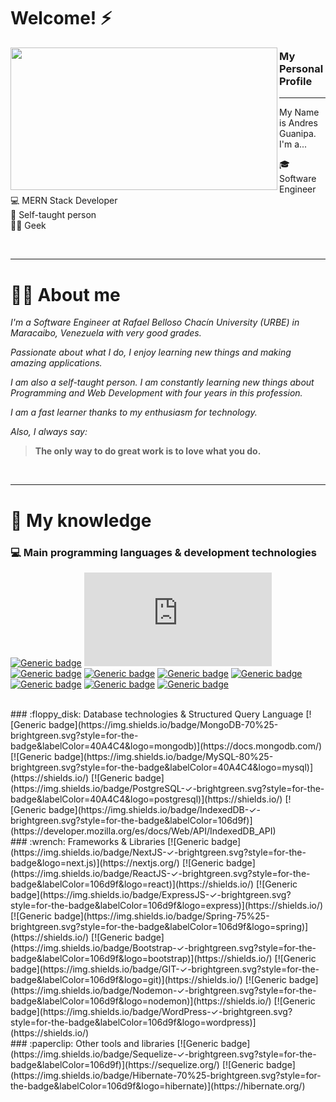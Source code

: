 # Welcome! ⚡ 

<p>
  <img align="left" width="427" height="228" src="https://blog.dankicode.com/wp-content/uploads/2018/03/introdu%C3%A7%C3%A3o-ao-javascript.png">
  
### My Personal Profile 
---

My Name is Andres Guanipa.  I'm a...

:mortar_board: Software Engineer<br>
:computer: MERN Stack Developer <br>
:book: Self-taught person <br>
👨‍💻 Geek <br>
</p>

<br> 

---

# 👨‍💼 About me

*I'm a Software Engineer at Rafael Belloso Chacín University (URBE) in Maracaibo, Venezuela with very good grades.*

*Passionate about what I do, I enjoy learning new things and making amazing applications.*

*I am also a self-taught person. I am constantly learning new things about Programming and Web Development with four years in this profession.*

*I am a fast learner thanks to my enthusiasm for technology.*

*Also, I always say:*

>**The only way to do great work is to love what you do.**

<br>

---

# 🧠 My knowledge
### :computer: Main programming languages & development technologies
[![Generic badge](https://img.shields.io/badge/JavaScript-✓-brightgreen.svg?style=for-the-badge&logo=javascript)](https://javascript.info/)
[![Generic badge](https://img.shields.io/badge/NodeJS-✓-brightgreen.svg?style=for-the-badge&logo=Node.js)](https://nodejs.org/)
[![Generic badge](https://img.shields.io/badge/PHP-75%25-brightgreen.svg?style=for-the-badge&logo=php)](https://www.php.net/)
[![Generic badge](https://img.shields.io/badge/Python-50%25-brightgreen.svg?style=for-the-badge&logo=python)](https://www.python.org/)
[![Generic badge](https://img.shields.io/badge/TypeScript-✓-brightgreen.svg?style=for-the-badge&logo=typescript)](https://www.typescriptlang.org/docs/home.html)
[![Generic badge](https://img.shields.io/badge/Java-✓-brightgreen.svg?style=for-the-badge&logo=Java&logoColor=white)](https://www.java.com/)
[![Generic badge](https://img.shields.io/badge/HTML5-88%25-brightgreen.svg?style=for-the-badge&logo=html5)](https://html.spec.whatwg.org/multipage/)
[![Generic badge](https://img.shields.io/badge/JSON-85%25-brightgreen.svg?style=for-the-badge&logo=json)](https://www.json.org/json-en.html)
[![Generic badge](https://img.shields.io/badge/NPM-✓-brightgreen.svg?style=for-the-badge&logo=npm)](https://www.npmjs.com/~jasp402)

<br>
### :floppy_disk: Database technologies & Structured Query Language
[![Generic badge](https://img.shields.io/badge/MongoDB-70%25-brightgreen.svg?style=for-the-badge&labelColor=40A4C4&logo=mongodb)](https://docs.mongodb.com/)
[![Generic badge](https://img.shields.io/badge/MySQL-80%25-brightgreen.svg?style=for-the-badge&labelColor=40A4C4&logo=mysql)](https://shields.io/)
[![Generic badge](https://img.shields.io/badge/PostgreSQL-✓-brightgreen.svg?style=for-the-badge&labelColor=40A4C4&logo=postgresql)](https://shields.io/)
[![Generic badge](https://img.shields.io/badge/IndexedDB-✓-brightgreen.svg?style=for-the-badge&labelColor=106d9f)](https://developer.mozilla.org/es/docs/Web/API/IndexedDB_API)
<br>
### :wrench: Frameworks & Libraries
[![Generic badge](https://img.shields.io/badge/NextJS-✓-brightgreen.svg?style=for-the-badge&logo=next.js)](https://nextjs.org/)
[![Generic badge](https://img.shields.io/badge/ReactJS-✓-brightgreen.svg?style=for-the-badge&labelColor=106d9f&logo=react)](https://shields.io/)
[![Generic badge](https://img.shields.io/badge/ExpressJS-✓-brightgreen.svg?style=for-the-badge&labelColor=106d9f&logo=express)](https://shields.io/)
[![Generic badge](https://img.shields.io/badge/Spring-75%25-brightgreen.svg?style=for-the-badge&labelColor=106d9f&logo=spring)](https://shields.io/)
[![Generic badge](https://img.shields.io/badge/Bootstrap-✓-brightgreen.svg?style=for-the-badge&labelColor=106d9f&logo=bootstrap)](https://shields.io/)
[![Generic badge](https://img.shields.io/badge/GIT-✓-brightgreen.svg?style=for-the-badge&labelColor=106d9f&logo=git)](https://shields.io/)
[![Generic badge](https://img.shields.io/badge/Nodemon-✓-brightgreen.svg?style=for-the-badge&labelColor=106d9f&logo=nodemon)](https://shields.io/)
[![Generic badge](https://img.shields.io/badge/WordPress-✓-brightgreen.svg?style=for-the-badge&labelColor=106d9f&logo=wordpress)](https://shields.io/)

<br>
### :paperclip: Other tools and libraries
[![Generic badge](https://img.shields.io/badge/Sequelize-✓-brightgreen.svg?style=for-the-badge&labelColor=106d9f)](https://sequelize.org/)
[![Generic badge](https://img.shields.io/badge/Hibernate-70%25-brightgreen.svg?style=for-the-badge&labelColor=106d9f&logo=hibernate)](https://hibernate.org/)
